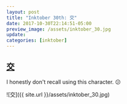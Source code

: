 ```yaml
---
layout: post
title: "Inktober 30th: 交"
date: 2017-10-30T22:14:51-05:00
preview_image: /assets/inktober_30.jpg
update: 
categories: [inktober]
---
```


## [交](http://www.learnchineseez.com/read-write/traditional/view.php?code=4ea4&last=1)

I honestly don't recall using this character. 😕

![交]({{ site.url }}/assets/inktober_30.jpg)
